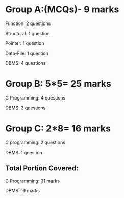 # Group A:(MCQs)- 9 marks

Function: 2 questions

Structural: 1 question

Pointer: 1 question

Data-File: 1 question

DBMS: 4 questions

# Group B: 5*5= 25 marks

C Programming: 4 questions

DBMS: 3 questions

# Group C: 2*8= 16 marks

C programming: 2 questions

DBMS: 1 question


## Total Portion Covered:
C Programming: 31 marks

DBMS: 19 marks
